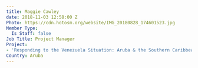 ```yaml
---
title: Maggie Cawley
date: 2018-11-03 12:58:00 Z
Photo: https://cdn.hotosm.org/website/IMG_20180828_174601523.jpg
Member Type:
  Is Staff: false
Job Title: Project Manager
Project:
- 'Responding to the Venezuela Situation: Aruba & the Southern Caribbean'
Country: Aruba
---
```



